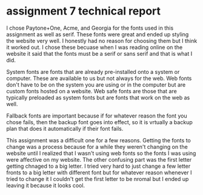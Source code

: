 <h1>assignment 7 technical report</h1>

<p> I chose Paytone+One, Acme, and Georgia for the fonts used in this assignment as well as serif. These fonts were great and ended up styling the website very well. I honestly had no reason for choosing them but I think it worked out.
I chose these becuase when I was reading online on the website it said that the fonts must be a serif or sans serif and that is what I did.
</p>

<p> System fonts are fonts that are already pre-installed onto a system or computer. These are available to us but not always for the web. Web fonts don't have to be on the system you are using or in the computer but are custom fonts hosted on a website.
Web safe fonts are those that are typically preloaded as system fonts but are fonts that work on the web as well.
</p>
Fallback fonts are important because if for whatever reason the font you chose fails, then the backup font goes into effect, so it is vrtually a backup plan that does it automatically if their font fails.

This assignment was a difficult one for a few reasons. Getting the fonts to change was a process because for a while they weren't changing on the website until I realized that I wasn't using web fonts so the fonts I was using were affective on my website. The other confusing part was the first letter getting chnaged to a big letter. I tried very hard to just change a few letter fronts to a big letter with different font but for whatever reason whenever I tried to change it I couldn't get the first letter to be nromal but I ended up leaving it because it looks cool.
